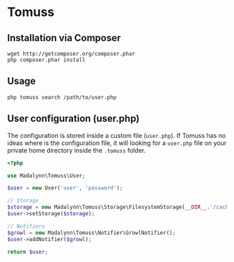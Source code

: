 # Tomuss

## Installation via Composer

```
wget http://getcomposer.org/composer.phar
php composer.phar install
```

## Usage

```
php tomuss search /path/to/user.php
```

## User configuration (user.php)

The configuration is stored inside a custom file (`user.php`). If Tomuss has no
ideas where is the configuration file, it will looking for a `user.php` file
on your private home directory inside the `.tomuss` folder.

```php
<?php

use Madalynn\Tomuss\User;

$user = new User('user', 'password');

// Storage
$storage = new Madalynn\Tomuss\Storage\FilesystemStorage(__DIR__.'/cache');
$user->setStorage($storage);

// Notifiers
$growl = new Madalynn\Tomuss\Notifier\GrowlNotifier();
$user->addNotifier($growl);

return $user;
```